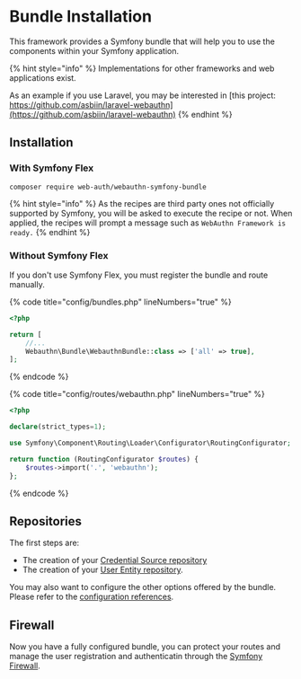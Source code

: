 # Bundle Installation

This framework provides a Symfony bundle that will help you to use the components within your Symfony application.

{% hint style="info" %}
Implementations for other frameworks and web applications exist.

As an example if you use Laravel, you may be interested in [this project: https://github.com/asbiin/laravel-webauthn](https://github.com/asbiin/laravel-webauthn)
{% endhint %}

## Installation

### With Symfony Flex

```shell
composer require web-auth/webauthn-symfony-bundle
```

{% hint style="info" %}
As the recipes are third party ones not officially supported by Symfony, you will be asked to execute the recipe or not. When applied, the recipes will prompt a message such as `WebAuthn Framework is ready.`
{% endhint %}

### Without Symfony Flex

If you don't use Symfony Flex, you must register the bundle and route manually.

{% code title="config/bundles.php" lineNumbers="true" %}
```php
<?php

return [
    //...
    Webauthn\Bundle\WebauthnBundle::class => ['all' => true],
];
```
{% endcode %}

{% code title="config/routes/webauthn.php" lineNumbers="true" %}
```php
<?php

declare(strict_types=1);

use Symfony\Component\Routing\Loader\Configurator\RoutingConfigurator;

return function (RoutingConfigurator $routes) {
    $routes->import('.', 'webauthn');
};
```
{% endcode %}

## Repositories

The first steps are:

* The creation of your [Credential Source repository](entities-with-doctrine.md)
* The creation of your [User Entity repository](entities-with-doctrine-1.md).

You may also want to configure the other options offered by the bundle. Please refer to the [configuration references](configuration-references.md).

## Firewall

Now you have a fully configured bundle, you can protect your routes and manage the user registration and authenticatin through the [Symfony Firewall](firewall.md).
